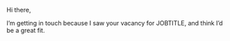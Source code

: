 Hi there,

I’m getting in touch because I saw your vacancy for JOBTITLE, and think I’d be a great fit.
